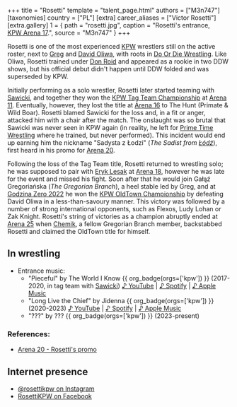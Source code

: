 +++
title = "Rosetti"
template = "talent_page.html"
authors = ["M3n747"]
[taxonomies]
country = ["PL"]
[extra]
career_aliases = ["Victor Rosetti"]
[extra.gallery]
1 = { path = "rosetti.jpg", caption = "Rosetti's entrance, [KPW Arena 17](@/e/kpw/2021-08-21-kpw-arena-17-odrodzenie.md).", source = "M3n747" }
+++

Rosetti is one of the most experienced [KPW](@/o/kpw.md) wrestlers still on the active roster, next to [Greg](@/w/greg.md) and [David Oliwa](@/w/david-oliwa.md), with roots in [Do Or Die Wrestling](@/o/ddw.md). Like Oliwa, Rosetti trained under [Don Roid](@/w/don-roid.md) and appeared as a rookie in two DDW shows, but his official debut didn't happen until DDW folded and was superseded by KPW.

Initially performing as a solo wrestler, Rosetti later started teaming with [Sawicki](@/w/sawicki.md), and together they won the [KPW Tag Team Championship](@/c/kpw-tag-team-championship.md) at [Arena 11](@/e/kpw/2018-11-03-kpw-arena-11-podwojne-zagrozenie.md). Eventually, however, they lost the title at [Arena 16](@/e/kpw/2020-02-01-kpw-arena-16-polowanie.md) to The Hunt (Primate & Wild Boar). Rosetti blamed Sawicki for the loss and, in a fit or anger, attacked him with a chair after the match. The onslaught was so brutal that Sawicki was never seen in KPW again (in reality, he left for [Prime Time Wrestling](@/o/ptw.md) where he trained, but never performed). This incident would end up earning him the nickname "Sadysta z Łodzi" (_The Sadist from [Łódź][boat-city]_), first heard in his promo for [Arena 20](@/e/kpw/2022-12-16-kpw-arena-20.md).

Following the loss of the Tag Team title, Rosetti returned to wrestling solo; he was supposed to pair with [Eryk Lesak](@/w/eryk-lesak.md) at [Arena 18](2022-03-18-kpw-arena-18-powrot-do-przyszlosci.md), however he was late for the event and missed his fight. Soon after that he would join Gałąź Gregoriańska (_The Gregorian Branch_), a heel stable led by Greg, and at [Godzina Zero 2022](@/e/kpw/2022-09-17-kpw-godzina-zero-2022.md) he won the [KPW OldTown Championship](@/c/kpw-old-town-championship.md) by defeating David Oliwa in a less-than-savoury manner. This victory was followed by a number of strong international opponents, such as Flexos, Ludy Lohan or Zak Knight. Rosetti's string of victories as a champion abruptly ended at [Arena 25](2024-05-17-kpw-arena-25.md) when [Chemik](@/w/chemik.md), a fellow Gregorian Branch member, backstabbed Rosetti and claimed the OldTown title for himself.

## In wrestling

* Entrance music:
  - "Pieceful" by The World I Know {{ org_badge(orgs=['kpw']) }} (2017-2020, in tag team with [Sawicki](@/w/sawicki.md))
 [♪ YouTube](https://www.youtube.com/watch?v=cHMlcuuqWG8) | 
 [♪ Spotify](https://open.spotify.com/track/1UwAYJiTW0w0teCDzBvnTs) | 
 [♪ Apple Music](https://music.apple.com/pl/album/piecefull/1447820618?i=1447820619)
  - "Long Live the Chief" by Jidenna {{ org_badge(orgs=['kpw']) }} (2020-2023)
 [♪ YouTube](https://www.youtube.com/watch?v=H_AQFnqMY3E) | 
 [♪ Spotify](https://open.spotify.com/track/5M708qYwdT7xyQqO0WXnzm) | 
 [♪ Apple Music](https://music.apple.com/pl/album/long-live-the-chief/1202463337?i=1202463431)
  - "???" by ??? {{ org_badge(orgs=['kpw']) }} (2023-present)

### References:
* [Arena 20 - Rosetti's promo](https://www.youtube.com/watch?v=09uuL1EIZaw)

## Internet presence

* [@rosettikpw on Instagram](https://www.instagram.com/rosettikpw/)
* [RosettiKPW on Facebook](https://www.facebook.com/RosettiKPW/)

[boat-city]: https://en.wikipedia.org/wiki/%C5%81%C3%B3d%C5%BA
